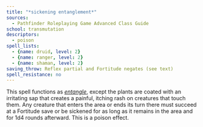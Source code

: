 ```yaml
---
title: "*sickening entanglement*"
sources:
  - Pathfinder Roleplaying Game Advanced Class Guide
school: transmutation
descriptors:
  - poison
spell_lists:
  - {name: druid, level: 2}
  - {name: ranger, level: 2}
  - {name: shaman, level: 2}
saving_throw: Reflex partial and Fortitude negates (see text)
spell_resistance: no
---
```


This spell functions as [*entangle*](/spells/entangle/), except the plants are coated with an irritating sap that creates a painful, itching rash on creatures that touch them. Any creature that enters the area or ends its turn there must succeed at a Fortitude save or be sickened for as long as it remains in the area and for 1d4 rounds afterward. This is a poison effect.

